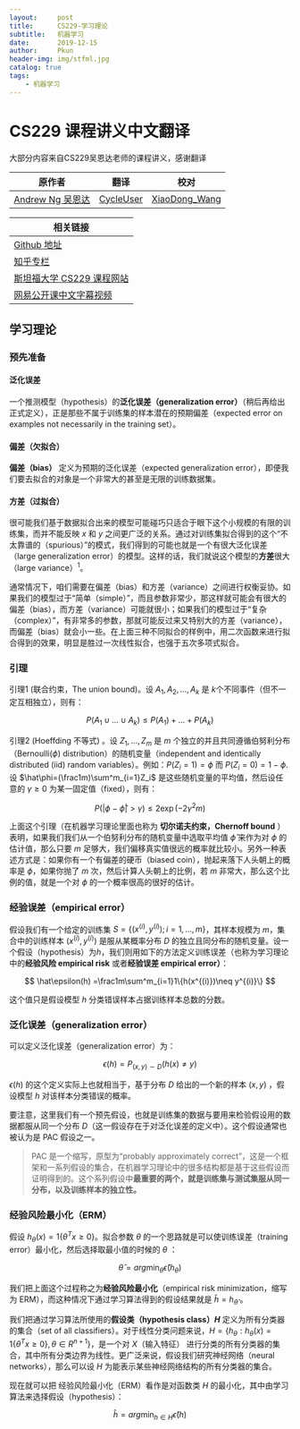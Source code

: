 ```yaml
---
layout:     post
title:      CS229-学习理论
subtitle:   机器学习
date:       2019-12-15
author:     Pkun
header-img: img/stfml.jpg
catalog: true
tags:
    - 机器学习
---
```


# CS229 课程讲义中文翻译

大部分内容来自CS229吴恩达老师的课程讲义，感谢翻译

| 原作者 | 翻译 | 校对 |
| --- | --- | --- |
| [Andrew Ng  吴恩达](http://www.andrewng.org/) | [CycleUser](https://www.zhihu.com/people/cycleuser/columns) | [XiaoDong_Wang](https://github.com/Dongzhixiao) |


|相关链接|
|---|
|[Github 地址](https://github.com/Kivy-CN/Stanford-CS-229-CN)|
|[知乎专栏](https://zhuanlan.zhihu.com/MachineLearn)|
|[斯坦福大学 CS229 课程网站](http://cs229.stanford.edu/)|
|[网易公开课中文字幕视频](http://open.163.com/movie/2008/1/M/C/M6SGF6VB4_M6SGHFBMC.html)|


## 学习理论

### 预先准备

#### 泛化误差

一个推测模型（hypothesis）的**泛化误差（generalization error）**（稍后再给出正式定义），正是那些不属于训练集的样本潜在的预期偏差（expected error on examples not necessarily in the training set）。

#### 偏差（欠拟合）

**偏差（bias）** 定义为预期的泛化误差（expected generalization error），即便我们要去拟合的对象是一个非常大的甚至是无限的训练数据集。

#### 方差（过拟合）

很可能我们基于数据拟合出来的模型可能碰巧只适合于眼下这个小规模的有限的训练集，而并不能反映 $x$ 和 $y$ 之间更广泛的关系。通过对训练集拟合得到的这个“不太靠谱的（spurious）”的模式，我们得到的可能也就是一个有很大泛化误差（large generalization error）的模型。这样的话，我们就说这个模型的**方差**很大（large variance）$^1$。



通常情况下，咱们需要在偏差（bias）和方差（variance）之间进行权衡妥协。如果我们的模型过于“简单（simple）”，而且参数非常少，那这样就可能会有很大的偏差（bias），而方差（variance）可能就很小；如果我们的模型过于“复杂（complex）”，有非常多的参数，那就可能反过来又特别大的方差（variance），而偏差（bias）就会小一些。在上面三种不同拟合的样例中，用二次函数来进行拟合得到的效果，明显是胜过一次线性拟合，也强于五次多项式拟合。


### 引理

引理1 (联合约束，The union bound)。设 $A_1, A_2, ..., A_k$ 是 $k$个不同事件（但不一定互相独立），则有：

$$
P(A_1\cup...\cup A_k)\leq P(A_1)+...+P(A_k)
$$

引理2 (Hoeffding 不等式) 。设 $Z_1,...,Z_m$ 是 $m$ 个独立的并且共同遵循伯努利分布（Bernoulli($\phi$) distribution）的随机变量（independent and identically distributed (iid) random variables）。例如：$P(Z_i =1)=\phi$ 而 $P(Z_i =0)= 1 - \phi$. 设 $\hat\phi=(\frac1m)\sum^m_{i=1}Z_i$ 是这些随机变量的平均值，然后设任意的 $\gamma \geq 0$ 为某一固定值（fixed），则有：

$$
P(|\phi-\hat\phi|>\gamma)\leq 2\exp (-2\gamma^2m)
$$

上面这个引理（在机器学习理论里面也称为 **切尔诺夫约束，Chernoff bound** ）表明，如果我们我们从一个伯努利分布的随机变量中选取平均值 $\hat\phi$ 来作为对 $\phi$ 的估计值，那么只要 $m$ 足够大，我们偏移真实值很远的概率就比较小。另外一种表述方式是：如果你有一个有偏差的硬币（biased coin），抛起来落下人头朝上的概率是 $\phi$，如果你抛了 $m$ 次，然后计算人头朝上的比例，若 $m$ 非常大，那么这个比例的值，就是一个对 $\phi$ 的一个概率很高的很好的估计。


### 经验误差（empirical error）

假设我们有一个给定的训练集 $S = \{(x^{(i)},y^{(i)});i = 1,...,m\}$，其样本规模为 $m$，集合中的训练样本 $(x^{(i)},y^{(i)})$ 是服从某概率分布 $D$ 的独立且同分布的随机变量。设一个假设（hypothesis）为$h$，我们则用如下的方法定义训练误差（也称为学习理论中的**经验风险 empirical risk** 或者**经验误差 empirical error）**：

$$
\hat\epsilon(h) =\frac1m\sum^m_{i=1}1\{h(x^{(i)})\neq y^{(i)}\}
$$

这个值只是假设模型 $h$ 分类错误样本占据训练样本总数的分数。

### 泛化误差（generalization error）

可以定义泛化误差（generalization error）为：

$$
\epsilon(h) =P_{(x,y)\sim D}(h(x)\neq y)
$$

$\epsilon(h)$ 的这个定义实际上也就相当于，基于分布 $D$ 给出的一个新的样本 $(x, y)$ ，假设模型 $h$ 对该样本分类错误的概率。


要注意，这里我们有一个预先假设，也就是训练集的数据与要用来检验假设用的数据都服从同一个分布 $D$（这一假设存在于对泛化误差的定义中）。这个假设通常也被认为是 PAC 假设之一。

> PAC 是一个缩写，原型为“probably approximately correct”，这是一个框架和一系列假设的集合，在机器学习理论中的很多结构都是基于这些假设而证明得到的。这个系列假设中**最重要的两个，就是训练集与测试集服从同一分布，以及训练样本的独立性。**


### 经验风险最小化（ERM）

假设 $h_\theta (x) = 1\{\theta^T x \geq 0\}$。拟合参数 $\theta$ 的一个思路就是可以使训练误差（training error）最小化，然后选择取最小值的时候的 $\theta$ ：

$$
\hat\theta=arg\min_\theta\hat\epsilon(h_\theta)
$$

我们把上面这个过程称之为**经验风险最小化**（empirical risk minimization，缩写为 ERM），而这种情况下通过学习算法得到的假设结果就是 $\hat h = h_{\hat\theta}$ 。


我们把通过学习算法所使用的**假设类（hypothesis class）$H$** 定义为所有分类器的集合（set of all classifiers）。对于线性分类问题来说，$H = \{h_\theta : h_\theta(x) = 1\{\theta^T x \geq 0\}, \theta \in R^{n+1}\}$，是一个对 $X$（输入特征） 进行分类的所有分类器的集合，其中所有分类边界为线性。更广泛来说，假设我们研究神经网络（neural networks），那么可以设 $H$ 为能表示某些神经网络结构的所有分类器的集合。

现在就可以把 经验风险最小化（ERM）看作是对函数类 $H$ 的最小化，其中由学习算法来选择假设（hypothesis）：

$$
\hat h=arg\min_{h\in H}\hat\epsilon(h)
$$


